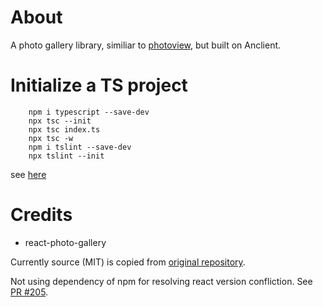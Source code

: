 # About

A photo gallery library, similiar to [photoview](https://github.com/photoview/photoview),
but built on Anclient.

# Initialize a TS project

```
    npm i typescript --save-dev
    npx tsc --init
    npx tsc index.ts
    npx tsc -w
    npm i tslint --save-dev
    npx tslint --init
```

see [here](https://www.typescriptlang.org/download)

# Credits

- react-photo-gallery

Currently source (MIT) is copied from [original repository](https://github.dev/neptunian/react-photo-gallery).

Not using dependency of npm for resolving react version confliction. See [PR #205](https://github.com/neptunian/react-photo-gallery/pull/210).



